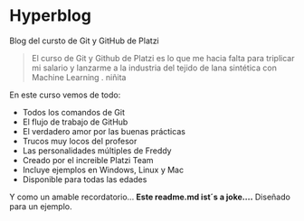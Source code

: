 # Hyperblog 
Blog del cursto de Git y GitHub de Platzi
> El curso de Git y Github de Platzi es lo que me hacia falta para triplicar mi salario y lanzarme a la industria del tejido de lana sintética con Machine Learning
>. niñita

En este curso vemos de todo:
* Todos los comandos de Git
* El flujo de trabajo de GitHub
* El verdadero amor por las buenas prácticas
* Trucos muy locos del profesor
* Las personalidades múltiples de Freddy
* Creado por el increible Platzi Team
* Incluye ejemplos en Windows, Linux y Mac
* Disponible para todas las edades

Y como un amable recordatorio... **Este readme.md ist´s a joke....**
Diseñado para un ejemplo.